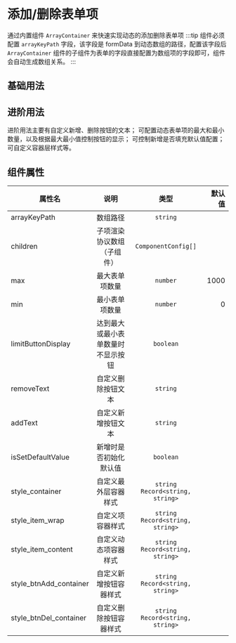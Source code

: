# 添加/删除表单项

通过内置组件 `ArrayContainer` 来快速实现动态的添加删除表单项
:::tip
组件必须配置 `arrayKeyPath` 字段，该字段是 formData 到动态数组的路径，配置该字段后 `ArrayContainer` 组件的子组件为表单的字段直接配置为数组项的字段即可，组件会自动生成数组关系。
:::

## 基础用法

<demo vue="add-del/Base.vue"></demo>

## 进阶用法

进阶用法主要有自定义新增、删除按钮的文本；
可配置动态表单项的最大和最小数量，以及根据最大最小值控制按钮的显示；
可控制新增是否填充默认值配置；可自定义容器层样式等。
<demo vue="add-del/AddDel.vue"></demo>

## 组件属性

| 属性名                 |                说明                |               类型                | 默认值 |
| ---------------------- | :--------------------------------: | :-------------------------------: | -----: |
| arrayKeyPath           |              数组路径              |             `string`              |        |
| children               |     子项渲染协议数组（子组件）     |        `ComponentConfig[]`        |        |
| max                    |           最大表单项数量           |             `number`              |   1000 |
| min                    |           最小表单项数量           |             `number`              |      0 |
| limitButtonDisplay     | 达到最大或最小表单数量时不显示按钮 |             `boolean`             |        |
| removeText             |         自定义删除按钮文本         |             `string`              |        |
| addText                |         自定义新增按钮文本         |             `string`              |        |
| isSetDefaultValue      |       新增时是否初始化默认值       |             `boolean`             |        |
| style_container        |        自定义最外层容器样式        | `string` `Record<string, string>` |        |
| style_item_wrap        |          自定义项容器样式          | `string` `Record<string, string>` |        |
| style_item_content     |        自定义动态项容器样式        | `string` `Record<string, string>` |        |
| style_btnAdd_container |       自定义新增按钮容器样式       | `string` `Record<string, string>` |        |
| style_btnDel_container |       自定义删除按钮容器样式       | `string` `Record<string, string>` |        |
